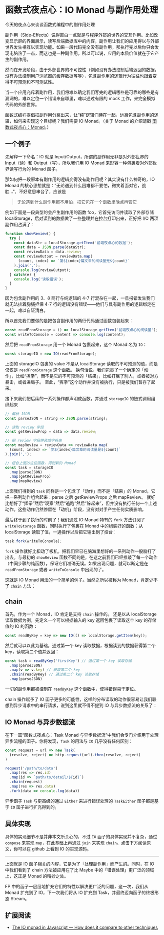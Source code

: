 # 函数式夜点心：IO Monad 与副作用处理

今天的夜点心来谈谈函数式编程中的副作用处理

副作用（Side-Effects）说得直白一点就是与程序外部的世界的交互作用。比如改变显示屏的界面展示，读写后端数据库中的内容，副作用让我们的应用得以与外部世界发生相互以实现功能。如果一段代码完全没有副作用，那执行完以后你只会发现电脑热了一点，而这也是一种副作用。所以可以说，应用的本质价值就在于它产生的副作用。

然而在开发阶段，由于外部世界的不可控性（例如没有办法控制后端返回的数据，没有办法控制用户浏览器的缓存数据等等），包含副作用的逻辑行为往往也跟着变得不可预测和不可测试性。

当一个应用充斥着副作用，我们将难以确定我们写完的逻辑哪些是可靠的哪些是有漏洞的，难以定位一个错误来自哪里，难以通过有限的 mock 工作，来完全模拟代码的外部世界。

函数式编程提倡把副作用分离出来，让“纯”逻辑们待在一起，远离包含副作用的逻辑，如何来实现这个目标呢？我们需要 IO Monad。（关于 Monad 的介绍请戳 [函数式夜点心：Monad](../6/README.md)。）

## 一个例子

先解释一下命名：IO 就是 Input/Output，所谓的副作用无非是对外部世界的 Input（读）和 Output（写），所以我们用 IO Monad 来形容一种包裹着对外部世界读写行为的 Monad 函子。

那如何把一段原本有副作用的逻辑变得没有副作用呢？其实没有什么神奇的，IO Monad 的核心思想就是：“无论遇到什么困难都不要怕，微笑着面对它，战胜..."，不好意思串台了，应该是

> 无论遇到什么副作用都不用怕，把它包在一个函数里晚点再管它

例如下面是一段典型的会产生副作用的函数 foo，它首先访问并读取了外部存储 localStorage，后对读到的数据做了一些整理并在控台打印出来，正好把 I/O 两项副作用占满了：

``` js
function showReview() {
  try {
    const dataStr = localStorage.getItem('前端夜点心的数据');
    const data = JSON.parse(dataStr);
    const reviewData = data.review;
    const reviewOutput = reviewData.map(
      (count, index) => `第${index}篇文章的阅读量是${count}`
    ).join(',');
    console.log(reviewOutput);
  } catch(e) {
    console.log('读取错误');
  }
}
```

因为包含副作用的 3、8 两行与纯逻辑的 4-7 行混杂在一起，一旦报错发生我们就无法排着胸脯担保 4-7 行的逻辑没有错误——他们与具有副作用的逻辑绑定在一起，难以自证清白。

所以首先我们要做的是把包含副作用的两行代码通过函数包装起来：

``` js
const readFromStorage = () => localStorage.getItem('前端夜点心的阅读量');
const writeToConsole = content => console.log(content);
```

然后把 `readFromStorage` 用一个 Monad 包裹起来，这个 Monad 名为 `IO`：

``` js
const storageIO = new IO(readFromStorage);
```

上面的 storageIO 包裹的 value 不是从 localStorage 读取的不可预测的值，而是仅仅是 `readFromStorage` 这个函数。
换句话说，我们包裹了一个确定的「动作」，比如“挥拳”，而不是它的不可预测的「结果」，比如打赢了别人，或者被对方暴击，或者进局子。
至此，“挥拳”这个动作并没有被执行，只是被我们暂存了起来。

接下来我们把后续的一系列操作都声明成函数，并通过 `storageIO` 的链式调用组织起来

``` js
// 解析 JSON
const parseJSON = string => JSON.parse(string);

// 读取 review 字段
const getReviewProp = data => data.review;

// 把 review 字段拼装成字符串
const mapReview = reviewData => reviewData.map(
  (count, index) => `第${index}篇文章的阅读量是${count}`
).join(',');

// 组合上面的这些函数，得到新的 Monad
const task = storageIO
  .map(parseJSON)
  .map(getReviewProp)
  .map(mapReview)
```

上面我们得到的 `task` 同样是一个包含了「动作」而不是「结果」的 Monad，它把一系列动作组合起来：parse 之后 getReviewProps 之后 mapReview。
就好比想好了“挥拳”然后“观察”然后“逃跑”然后“躲起来”，但并没有执行任何一个上述动作。这些动作仍然停留在「动机」阶段，没有对对手产生任何实质影响。

最后终于到了执行的时刻了！我们通过 IO Monad 特有的 `fork` 方法订阅了 `writeToStorage` 函数，同时执行了包裹在 Monad 中的组装好的函数：从 localStorage 读取了值，一通操作以后把它输出到了控台：

``` js
task.fork(writeToConsole);
```

`fork` 操作就好比扣动了板机，把我们早已在脑海里想好的一系列动作一股脑打了出去。与最初的 `showReview` 函数不同的是，在这之前我们已经推敲了每一个动作（中间步骤的纯函数），保证它们准确无误。如果出现问题，就可以断定是在 `readFromStorage` 或者 `writeToConsole` 中出现的了。

这就是 IO Monad 用法的一个简单的例子。当然之所以被称为 Monad，肯定少不了 `chain` 方法：

## chain

首先，作为一个 Monad，IO 肯定是支持 `chain` 操作的。
还是以从 localStorage 读取数据为例，先定义一个可以根据输入的 key 返回包裹了读取这个 key 的存储值的 IO 的函数：

``` js
const readByKey = key => new IO(() => localStorage.getItem(key));
```

然后就可以以此为基础，通过第一个 key 读取数据，根据读到的数据获得第二个 key，读取第二个值并返回：

``` js
const task = readByKey('firstKey') // 通过第一个 key 读取存储
  .map(parseJSON)
  .map(v => v.key) // 获取第二个 key
  .chain(readByKey) // 通过第二个 key 读取存储
  .map(parseJSON)
```

一切的副作用都被控制在 `readByKey` 这个函数中，使得错误易于定位。

chain 操作赋予了 IO 函子更多的可能性，这样的分布读取的动作很容易让我们联想到异步请求中的串行请求，说到这里就不得不提到 IO 与异步数据流的关系了：

## IO Monad 与异步数据流

在下一篇“函数式夜点心：Task Monad 与异步数据流”中我们会专门介绍用于处理异步流程的函子。你将发现，`Task` 的用法与 `IO` 几乎没有任何区别：

``` js
const request = url => new Task(
  (resolve, reject) => http.request(url).then(resolve, reject)
)

request('/path/to/data')
  .map(res => res.id)
  .map(id => `path/to/detail/${id}`)
  .chain(request)
  .map(res => res.data)
  .fork(data => console.log(data))
```

异步函子 `Task` 与更高级的通过 `Either` 来进行错误处理的 `TaskEither` 函子都是基于 `IO` 函子进行扩充得到的。

## 具体实现

具体的实现细节不是并非本文所关心的，不过 `IO` 函子的具体实现并不复杂，通过 `compose` 来实现 `map`，在此基础上再通过 `join` 来实现 `chain`。点击下方阅读原文，你可以在 github 上看到 IO 的实现源码。

-----

上面就是 IO 函子相关的内容，它是为了「处理副作用」而产生的。同时，在 IO 中我们看到了 chain 方法被应用在了比 Maybe 中的「错误处理」更广泛的领域上，这正是 Monad 的精妙之处。

FP 中的函子一层层地扩充它们的特性以解决更广泛的问题，这一次，我们从 Monad 扩充到了 IO，下一次我们将从 IO 扩充到 Task，并最终迈向函子的终极形态 Stream。

## 扩展阅读

- [The IO monad in Javascript — How does it compare to other techniques](https://medium.com/@magnusjt/the-io-monad-in-javascript-how-does-it-compare-to-other-techniques-124ef8a35b63)
